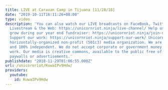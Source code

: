 ```yaml
---
title: LIVE at Caravan Camp in Tijuana [11/28/18]
date: "2019-10-11T16:11:26+08:00"
type: video
description: 'You can also watch our LIVE broadcasts on FaceBook, Twitter/Periscope,
  Livestream & the Web: https://unicornriot.ninja/live-channel/ Help us continue to
  grow during our year end fundraiser: https://unicornriot.ninja/join-our-growing-community-of-supporters-during-our-2018-fundraiser/
  Support our work: https://unicornriot.ninja/support-our-work/ Unicorn Riot is a
  horizontally-organized non-profit (501c3) media organization. We are viewer-supported
  and 100% independent. We do not accept corporate or government money to fund our
  work. Our media is creative commons, available to the public free of charge, without
  paywalls or advertisements.'
publishdate: "2018-11-29T01:06:55.000Z"
url: /unicornriot/KuwaIPv9Hdw/
providers:
  youtube:
    id: KuwaIPv9Hdw
---
```

